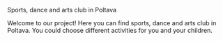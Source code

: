 Sports, dance and arts club in Poltava

Welcome to our project! Here you can find  sports, dance and arts club in Poltava. You could choose different activities for you and your children. 